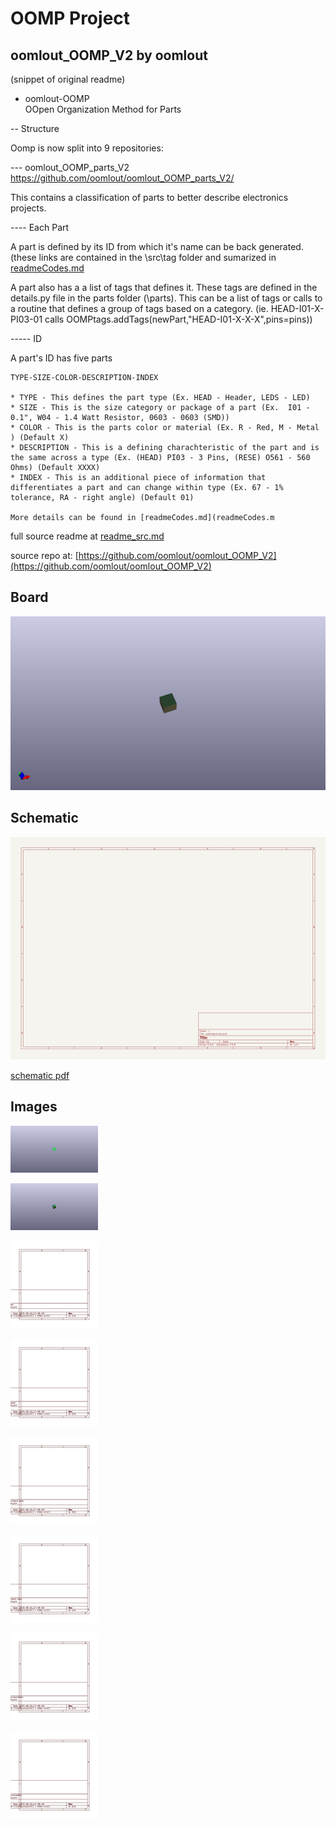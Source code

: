 # OOMP Project  
## oomlout_OOMP_V2  by oomlout  
  
(snippet of original readme)  
  
- oomlout-OOMP  
 OOpen Organization Method for Parts  
  
-- Structure  
  
Oomp is now split into 9 repositories:  
  
--- oomlout_OOMP_parts_V2  
https://github.com/oomlout/oomlout_OOMP_parts_V2/  
  
This contains a classification of parts to better describe electronics projects.   
  
---- Each Part  
  
A part is defined by its ID from which it's name can be back generated. (these links are contained in the \src\tag folder and sumarized in [readmeCodes.md](readmeCodes.md)  
  
A part also has a a list of tags that defines it. These tags are defined in the details.py file in the parts folder (\parts). This can be a list of tags or calls to a routine that defines a group of tags based on a category. (ie. HEAD-I01-X-PI03-01 calls OOMPtags.addTags(newPart,"HEAD-I01-X-X-X",pins=pins))  
  
----- ID  
  
A part's ID has five parts  
  
    TYPE-SIZE-COLOR-DESCRIPTION-INDEX  
  
	* TYPE - This defines the part type (Ex. HEAD - Header, LEDS - LED)  
	* SIZE - This is the size category or package of a part (Ex.  I01 - 0.1", W04 - 1.4 Watt Resistor, 0603 - 0603 (SMD))  
	* COLOR - This is the parts color or material (Ex. R - Red, M - Metal ) (Default X)  
	* DESCRIPTION - This is a defining charachteristic of the part and is the same across a type (Ex. (HEAD) PI03 - 3 Pins, (RESE) O561 - 560 Ohms) (Default XXXX)  
	* INDEX - This is an additional piece of information that differentiates a part and can change within type (Ex. 67 - 1% tolerance, RA - right angle) (Default 01)  
  
	More details can be found in [readmeCodes.md](readmeCodes.m  
  full source readme at [readme_src.md](readme_src.md)  
  
source repo at: [https://github.com/oomlout/oomlout_OOMP_V2](https://github.com/oomlout/oomlout_OOMP_V2)  
## Board  
  
[![working_3d.png](working_3d_600.png)](working_3d.png)  
## Schematic  
  
[![working_schematic.png](working_schematic_600.png)](working_schematic.png)  
  
[schematic pdf](working_schematic.pdf)  
## Images  
  
[![working_3D_bottom.png](working_3D_bottom_140.png)](working_3D_bottom.png)  
  
[![working_3D_top.png](working_3D_top_140.png)](working_3D_top.png)  
  
[![working_assembly_page_01.png](working_assembly_page_01_140.png)](working_assembly_page_01.png)  
  
[![working_assembly_page_02.png](working_assembly_page_02_140.png)](working_assembly_page_02.png)  
  
[![working_assembly_page_03.png](working_assembly_page_03_140.png)](working_assembly_page_03.png)  
  
[![working_assembly_page_04.png](working_assembly_page_04_140.png)](working_assembly_page_04.png)  
  
[![working_assembly_page_05.png](working_assembly_page_05_140.png)](working_assembly_page_05.png)  
  
[![working_assembly_page_06.png](working_assembly_page_06_140.png)](working_assembly_page_06.png)  

